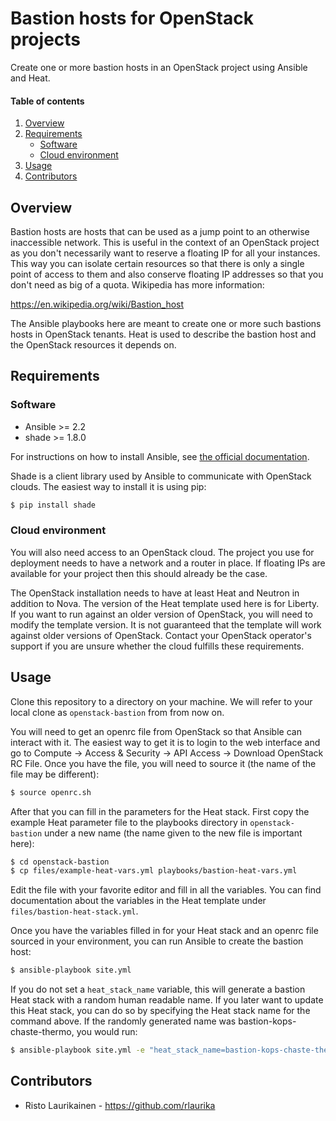 # Bastion hosts for OpenStack projects

Create one or more bastion hosts in an OpenStack project using Ansible and
Heat.

#### Table of contents

1. [Overview](#overview)
2. [Requirements](#requirements)
    * [Software](#software)
    * [Cloud environment](#cloud-environment)
3. [Usage](#usage)
4. [Contributors](#contributors)

## Overview

Bastion hosts are hosts that can be used as a jump point to an otherwise
inaccessible network. This is useful in the context of an OpenStack project as
you don't necessarily want to reserve a floating IP for all your instances. This
way you can isolate certain resources so that there is only a single point of
access to them and also conserve floating IP addresses so that you don't need as
big of a quota. Wikipedia has more information:

https://en.wikipedia.org/wiki/Bastion_host

The Ansible playbooks here are meant to create one or more such bastions hosts
in OpenStack tenants. Heat is used to describe the bastion host and the
OpenStack resources it depends on.

## Requirements

### Software

* Ansible >= 2.2
* shade >= 1.8.0

For instructions on how to install Ansible, see [the official
documentation](https://docs.ansible.com/).

Shade is a client library used by Ansible to communicate with OpenStack clouds.
The easiest way to install it is using pip:

```bash
$ pip install shade
```

### Cloud environment

You will also need access to an OpenStack cloud. The project you use for
deployment needs to have a network and a router in place. If floating IPs are
available for your project then this should already be the case.

The OpenStack installation needs to have at least Heat and Neutron in addition
to Nova. The version of the Heat template used here is for Liberty. If you want
to run against an older version of OpenStack, you will need to modify the
template version. It is not guaranteed that the template will work against
older versions of OpenStack. Contact your OpenStack operator's support if you
are unsure whether the cloud fulfills these requirements.

## Usage

Clone this repository to a directory on your machine. We will refer to your
local clone as `openstack-bastion` from from now on.

You will need to get an openrc file from OpenStack so that Ansible can interact
with it. The easiest way to get it is to login to the web interface and go to
Compute -> Access & Security -> API Access -> Download OpenStack RC File. Once
you have the file, you will need to source it (the name of the file may be
different):

```bash
$ source openrc.sh
```

After that you can fill in the parameters for the Heat stack. First copy the
example Heat parameter file to the playbooks directory in `openstack-bastion`
under a new name (the name given to the new file is important here):

```bash
$ cd openstack-bastion
$ cp files/example-heat-vars.yml playbooks/bastion-heat-vars.yml
```

Edit the file with your favorite editor and fill in all the variables. You can
find documentation about the variables in the Heat template under
`files/bastion-heat-stack.yml`.

Once you have the variables filled in for your Heat stack and an openrc file
sourced in your environment, you can run Ansible to create the bastion host:

```bash
$ ansible-playbook site.yml
```

If you do not set a `heat_stack_name` variable, this will generate a bastion
Heat stack with a random human readable name. If you later want to update this
Heat stack, you can do so by specifying the Heat stack name for the command
above. If the randomly generated name was bastion-kops-chaste-thermo, you would
run:

```bash
$ ansible-playbook site.yml -e "heat_stack_name=bastion-kops-chaste-thermo"
```

## Contributors

  * Risto Laurikainen - https://github.com/rlaurika
